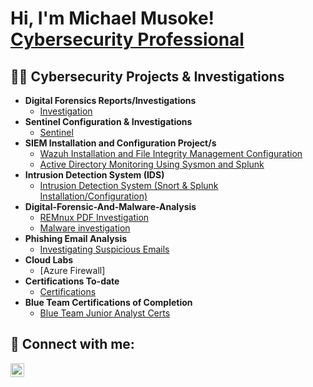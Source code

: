  <h1>Hi, I'm Michael Musoke! <br/><a href="https://www.linkedin.com/in/michael-musoke/">Cybersecurity Professional</a></h1>
<h2>👨‍💻 Cybersecurity Projects & Investigations</h2>

- <b>Digital Forensics Reports/Investigations</b>
  - [Investigation](https://github.com/Muts256/Security_Onion-Investigation)
- <b>Sentinel Configuration & Investigations</b>
  - [Sentinel](https://github.com/Muts256/Sentinel)
- <b>SIEM Installation and Configuration Project/s</b>
  - [Wazuh Installation and File Integrity Management Configuration](https://github.com/Muts256/SIEM_Wazuh)
  - [Active Directory Monitoring Using Sysmon and Splunk](https://github.com/Muts256/Active-Directory-Attack)
- <b>Intrusion Detection System (IDS)</b>
  - [Intrusion Detection System (Snort & Splunk Installation/Configuration)](https://github.com/Muts256/IDS)
- <b>Digital-Forensic-And-Malware-Analysis</b>
  - [REMnux PDF Investigation](https://github.com/Muts256/Suspicious-PDF)
  - [Malware investigation](https://github.com/Muts256/Malware-Analysis)
- <b>Phishing Email Analysis</b>
  - [Investigating Suspicious Emails](https://github.com/Muts256/Email-Analysis)
- <b>Cloud Labs</b>
  - [Azure Firewall]
- <b>Certifications To-date</b>
  - [Certifications](https://github.com/Muts256/Certifications)
- <b>Blue Team Certifications of Completion</b>
  - [Blue Team Junior Analyst Certs](https://github.com/Muts256/Blue-Team-Certs)



<h2> 🤳 Connect with me:</h2>

[<img align="left" alt="michael-musoke | LinkedIn" width="22px" src="https://cdn.jsdelivr.net/npm/simple-icons@v3/icons/linkedin.svg" />][linkedin]

[linkedin]: https://linkedin.com/in/michael-musoke

<!--
**Muts256/Muts256** is a ✨ _special_ ✨ repository because its `README.md` (this file) appears on your GitHub profile.

Here are some ideas to get you started:

- 🔭 I’m currently working on ...
- 🌱 I’m currently learning ...
- 👯 I’m looking to collaborate on ...
- 🤔 I’m looking for help with ...
- 💬 Ask me about ...
- 📫 How to reach me: ...
- 😄 Pronouns: ...
- ⚡ Fun fact: ...
-->
